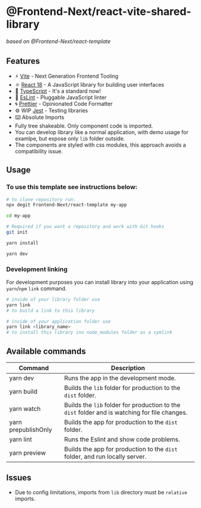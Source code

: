 # @Frontend-Next/react-vite-shared-library

###### based on @Frontend-Next/react-template

## Features

- ⚡️ [Vite](https://vitejs.dev/) - Next Generation Frontend Tooling
- ⚛️ [React 18](https://reactjs.org/) - A JavaScript library for building user interfaces
- 💎 [TypeScript](https://www.typescriptlang.org/) - It's a standard now!
- 🔨 [EsLint](https://eslint.org/) - Pluggable JavaScript linter
- 🌀 [Prettier](https://prettier.io) - Opinionated Code Formatter
- ⚙️ WIP [Jest](https://jestjs.io/) - Testing libraries
- ⌨️ Absolute Imports
- Fully tree shakeable. Only component code is imported.
- You can develop library like a normal application, with demo usage for examlpe, but expose only `lib` folder outside.
- The components are styled with css modules, this approach avoids a compatibility issue.

## Usage

### To use this template see instructions below:

```bash
# to clone repository run:
npx degit Frontend-Next/react-template my-app

cd my-app

# Required if you want a repository and work with Git hooks
git init

yarn install

yarn dev
```

### Development linking

For development purposes you can install library into your application using `yarn`/`npm` `link` command.

```bash
# inside of your library folder use
yarn link
# to build a link to this library

# inside of your application folder use
yarn link <library_name>
# to install this library ino node_modules folder as a symlink
```

## Available commands

| Command             | Description                                                                                   |
| ------------------- | --------------------------------------------------------------------------------------------- |
| yarn dev            | Runs the app in the development mode.                                                         |
| yarn build          | Builds the `lib` folder for production to the `dist` folder.                                  |
| yarn watch          | Builds the `lib` folder for production to the `dist` folder and is watching for file changes. |
| yarn prepublishOnly | Builds the app for production to the `dist` folder.                                           |
| yarn lint           | Runs the Eslint and show code problems.                                                       |
| yarn preview        | Builds the app for production to the `dist` folder, and run locally server.                   |

## Issues

- Due to config limitations, imports from `lib` directory must be `relative` imports.
